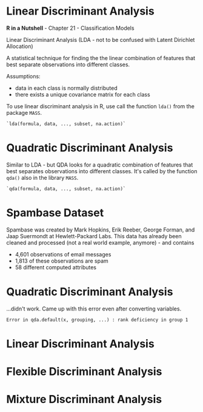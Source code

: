 # Linear Discriminant Analysis

**R in a Nutshell** - Chapter 21 - Classification Models

Linear Discriminant Analysis (LDA - not to be confused with Latent Dirichlet Allocation)

A statistical technique for finding the the linear combination of features that best separate observations into different classes.

Assumptions:

- data in each class is normally distributed
- there exists a unique covariance matrix for each class

To use linear discriminant analysis in R, use call the function `lda()` from the package `MASS`.

	`lda(formula, data, ..., subset, na.action)`

# Quadratic Discriminant Analysis

Similar to LDA - but QDA looks for a quadratic combination of features that best separates observations into different classes. It's called by the function `qda()` also in the library `MASS`.

	`qda(formula, data, ..., subset, na.action)`

# Spambase Dataset

Spambase was created by Mark Hopkins, Erik Reeber, George Forman, and Jaap Suermondt at Hewlett-Packard Labs. This data has already been cleaned and processed (not a real world example, anymore) - and contains

- 4,601 observations of email messages
- 1,813 of these observations are spam
- 58 different computed attributes

# Quadratic Discriminant Analysis

...didn't work. Came up with this error even after converting variables. 

`Error in qda.default(x, grouping, ...) : rank deficiency in group 1`

# Linear Discriminant Analysis


# Flexible Discriminant Analysis


# Mixture Discriminant Analysis




